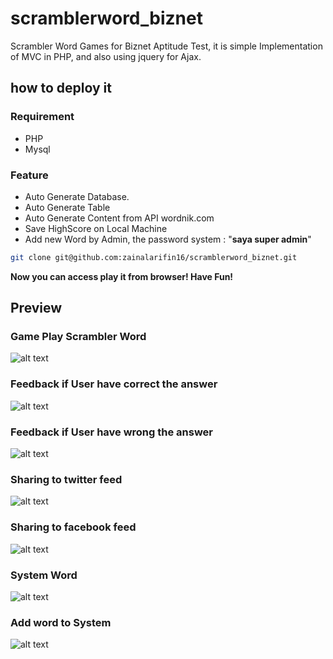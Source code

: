 # scramblerword_biznet
Scrambler Word Games for Biznet Aptitude Test, it is simple Implementation of MVC in PHP, and also using jquery for Ajax.

## how to deploy it

### Requirement
* PHP
* Mysql

### Feature
* Auto Generate Database.
* Auto Generate Table
* Auto Generate Content from API wordnik.com
* Save HighScore on Local Machine
* Add new Word by Admin, the password system : "**saya super admin**"

```bash
git clone git@github.com:zainalarifin16/scramblerword_biznet.git
```
**Now you can access play it from browser! Have Fun!**

## Preview

### Game Play Scrambler Word
![alt text](http://zainalarifin.id/wp-content/uploads/2017/07/2.png "Game Play")

### Feedback if User have correct the answer
![alt text](http://zainalarifin.id/wp-content/uploads/2017/07/3.png "Feed")

### Feedback if User have wrong the answer
![alt text](http://zainalarifin.id/wp-content/uploads/2017/07/4.png "Feed")

### Sharing to twitter feed
![alt text](http://zainalarifin.id/wp-content/uploads/2017/07/5.png "Feed")

### Sharing to facebook feed
![alt text](http://zainalarifin.id/wp-content/uploads/2017/07/6.png "Feed")

### System Word
![alt text](http://zainalarifin.id/wp-content/uploads/2017/07/7.png "Feed")


### Add word to System
![alt text](http://zainalarifin.id/wp-content/uploads/2017/07/8.png "Feed")
